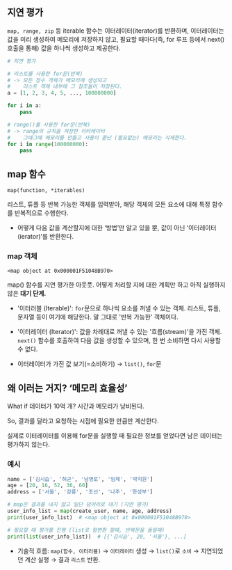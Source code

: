 ## 지연 평가

`map, range, zip` 등 iterable 함수는 이터레이터(iterator)를 반환하며, 이터레이터는 값을 미리 생성하여 메모리에 저장하지 않고, 필요할 때마다(즉, for 루프 등에서 next() 호출을 통해) 값을 하나씩 생성하고 제공한다.

```python
# 지연 평가

# 리스트를 사용한 for문(반복) 
# -> 모든 정수 객체가 메모리에 생성되고
#    리스트 객체 내부에 그 참조들이 저장된다.
a = [1, 2, 3, 4, 5, ..., 100000000]

for i in a:
    pass

# range()를 사용한 for문(반복)
# -> range의 규칙을 저장한 이터레이터
#    그때그때 메모리를 만들고 사용이 끝난 (필요없는) 메모리는 삭제한다.
for i in range(100000000):
    pass
```

## map 함수

`map(function, *iterables)`

리스트, 튜플 등 반복 가능한 객체를 입력받아, 해당 객체의 모든 요소에 대해 특정 함수를 반복적으로 수행한다.

- 어떻게 다음 값을 계산할지에 대한 ‘방법’만 알고 있을 뿐, 값이 아닌 ‘이터레이터(ierator)’를 반환한다.

### map 객체

`<map object at 0x000001F51048B970>`

map() 함수를 지연 평가한 아웃풋. 어떻게 처리할 지에 대한 계획만 하고 아직 실행하지 않은 **대기 단계.**

- '이터러블 (Iterable)': `for`문으로 하나씩 요소를 꺼낼 수 있는 객체. 리스트, 튜플, 문자열 등이 여기에 해당한다. 말 그대로 '반복 가능한' 객체이다.

- '이터레이터 (Iterator)': 값을 차례대로 꺼낼 수 있는 '흐름(stream)'을 가진 객체. `next()` 함수를 호출하여 다음 값을 생성할 수 있으며, 한 번 소비하면 다시 사용할 수 없다.

- 이터레이터가 가진 값 보기(=소비하기) → `list()`, `for`문

## 왜 이러는 거지? ‘메모리 효율성’

What if 데이터가 10억 개? 시간과 메모리가 낭비된다. 

So, 결과를 달라고 요청하는 시점에 필요한 만큼만 계산한다. 

실제로 이터레이터를 이용해 for문을 실행할 때 필요한 정보를 얻었다면 남은 데이터는 평가하지 않는다.


### 예시

```python
name = ['김시습', '허균', '남영로', '임제', '박지원']
age = [20, 16, 52, 36, 60]
address = ['서울', '강릉', '조선', '나주', '한성부']

# map은 결과를 내지 않고 일단 덩어리로 대기 (지연 평가)
user_info_list = map(create_user, name, age, address)
print(user_info_list)  # <map object at 0x000001F51048B970>

# 필요할 때 평가를 진행 (list로 형변환 할때, 반복문을 돌릴때)
print(list(user_info_list))  # [{'김시습', 20, '서울'}, ...]
```

- 기술적 흐름: `map(함수, 이터러블)` → `이터레이터` 생성 → `list()`로 `소비` → 지연되었던 계산 실행 → 결과 `리스트` 반환.